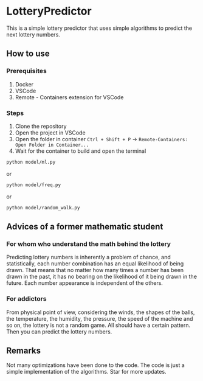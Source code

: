 # LotteryPredictor

This is a simple lottery predictor that uses simple algorithms to predict the next lottery numbers. 

## How to use

### Prerequisites
1. Docker
2. VSCode
3. Remote - Containers extension for VSCode

### Steps
1. Clone the repository
2. Open the project in VSCode
3. Open the folder in container `Ctrl + Shift + P` -> `Remote-Containers: Open Folder in Container...`
4. Wait for the container to build and open the terminal
```bash
python model/ml.py
```
or 
```bash
python model/freq.py
```
or 
```bash
python model/random_walk.py
```

## Advices of a former mathematic student

### For whom who understand the math behind the lottery
Predicting lottery numbers is inherently a problem of chance, and statistically, each number combination has an equal likelihood of being drawn. That means that no matter how many times a number has been drawn in the past, it has no bearing on the likelihood of it being drawn in the future. Each number appearance is independent of the others.

### For addictors
From physical point of view, considering the winds, the shapes of the balls, the temperature, the humidity, the pressure, the speed of the machine and so on, the lottery is not a random game. All should have a certain pattern. Then you can predict the lottery numbers.

## Remarks

Not many optimizations have been done to the code. The code is just a simple implementation of the algorithms. Star for more updates.
